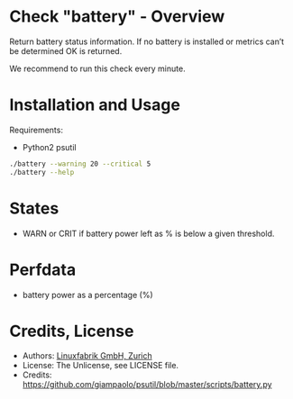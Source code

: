 # Check "battery" - Overview

Return battery status information. If no battery is installed or metrics can’t be determined OK is returned.

We recommend to run this check every minute.


# Installation and Usage

Requirements:
* Python2 psutil

```bash
./battery --warning 20 --critical 5
./battery --help
```


# States

* WARN or CRIT if battery power left as % is below a given threshold.


# Perfdata

* battery power as a percentage (%)


# Credits, License

* Authors: [Linuxfabrik GmbH, Zurich](https://www.linuxfabrik.ch)
* License: The Unlicense, see LICENSE file.
* Credits: https://github.com/giampaolo/psutil/blob/master/scripts/battery.py
